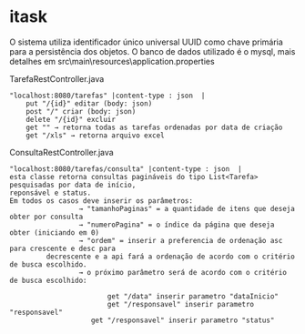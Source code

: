 # itask

O sistema utiliza identificador único universal UUID como chave primária para a persistência dos objetos.
O banco de dados utilizado é o mysql, mais detalhes em src\main\resources\application.properties

TarefaRestController.java

	"localhost:8080/tarefas" |content-type : json  |
		put "/{id}" editar (body: json)
		post "/" criar (body: json)
		delete "/{id}" excluir
		get "" → retorna todas as tarefas ordenadas por data de criação
		get "/xls" → retorna arquivo excel
       
ConsultaRestController.java


	"localhost:8080/tarefas/consulta" |content-type : json  |
	esta classe retorna consultas pagináveis do tipo List<Tarefa> pesquisadas por data de início, 
	reponsável e status.
	Em todos os casos deve inserir os parâmetros:
                     → "tamanhoPaginas" = a quantidade de itens que deseja obter por consulta
                     → "numeroPagina" = o índice da página que deseja obter (iniciando em 0)
                     → "ordem" = inserir a preferencia de ordenação asc para crescente e desc para
		     decrescente e a api fará a ordenação de acordo com o critério de busca escolhido.
                     → o próximo parâmetro será de acordo com o critério de busca escolhido:
		     
    						get "/data" inserir parametro "dataInicio"
    						get "/responsavel" inserir parametro "responsavel"
   						get "/responsavel" inserir parametro "status"
    
